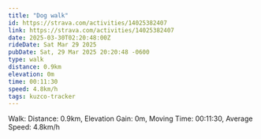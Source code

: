 ```yaml
---
title: "Dog walk"
id: https://strava.com/activities/14025382407
link: https://strava.com/activities/14025382407
date: 2025-03-30T02:20:48:00Z
rideDate: Sat Mar 29 2025
pubDate: Sat, 29 Mar 2025 20:20:48 -0600
type: walk
distance: 0.9km
elevation: 0m
time: 00:11:30
speed: 4.8km/h
tags: kuzco-tracker
---
```

Walk: Distance: 0.9km, Elevation Gain: 0m, Moving Time: 00:11:30, Average Speed: 4.8km/h